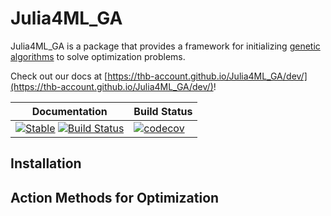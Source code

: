 # Julia4ML_GA
Julia4ML_GA is a package that provides a framework for initializing [genetic algorithms](https://en.wikipedia.org/wiki/Genetic_algorithm) to solve optimization problems.


Check out our docs at [https://thb-account.github.io/Julia4ML_GA/dev/](https://thb-account.github.io/Julia4ML_GA/dev/)!


|Documentation| Build Status|
|-------------|-------------|
|[![Stable][docs-stable-img]][docs-stable-url] [![Build Status][docs-dev-img]][docs-dev-url]|[![codecov](https://codecov.io/gh/THB-account/Julia4ML_GA/branch/docu_update_240623/graph/badge.svg?token=M1YMJMO46Y)](https://codecov.io/gh/THB-account/Julia4ML_GA)|


## Installation


## Action Methods for Optimization





[docs-stable-url]: https://THB-account.github.io/Julia4ML_GA.jl/stable/
[docs-stable-img]: https://img.shields.io/badge/docs-stable-blue.svg

[docs-dev-url]: https://THB-account.github.io/Julia4ML_GA/dev/
[docs-dev-img]: https://img.shields.io/badge/docs-dev-blue.svg

[cov-url]: https://codecov.io/gh/THB-account/Julia4ML_GA
[cov-img]: https://codecov.io/gh/THB-account/Julia4ML_GA/branch/docu_update_240623/graph/badge.svg?token=M1YMJMO46Y

